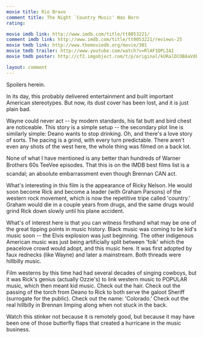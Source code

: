 ```yaml
---
movie title: Rio Bravo
comment title: The Night `Country Music' Was Born
rating: 

movie imdb link: http://www.imdb.com/title/tt0053221/
comment imdb link: http://www.imdb.com/title/tt0053221/reviews-25
movie tmdb link: http://www.themoviedb.org/movie/301
movie tmdb trailer: http://www.youtube.com/watch?v=RlAF1DPLIAI
movie tmdb poster: http://cf2.imgobject.com/t/p/original/kURalDCOBAaVdLDBIax0Fok5BMh.jpg

layout: comment
---
```


Spoilers herein.

In its day, this probably delivered entertainment and built important American stereotypes. But now, its dust cover has been lost, and it is just plain bad.

Wayne could never act -- by modern standards, his fat butt and bird chest are noticeable. This story is a simple setup -- the secondary plot line is similarly simple: Deano wants to stop drinking. Oh, and there's a love story of sorts. The pacing is a grind, with every turn predictable. There aren't even any shots of the west here, the whole thing was filmed on a back lot.

None of what I have mentioned is any better than hundreds of Warner Brothers 60s TeeVee episodes. That this is on the IMDB best films list is a scandal; an absolute embarrassment even though Brennan CAN act.

What's interesting in this film is the appearance of Ricky Nelson. He would soon become Rick and become a leader (with Graham Parsons) of the western rock movement, which is now the repetitive tripe called 'country.' Graham would die in a couple years from drugs, and the same drugs would grind Rick down slowly until his plane accident.

What's of interest here is that you can witness firsthand what may be one of the great tipping points in music history. Black music was coming to be kid's music soon -- the Elvis explosion was just beginning. The other indigenous American music was just being artificially split between 'folk' which the peacelove crowd would adopt, and this music here. It was first adopted by faux rednecks (like Wayne) and later a mainstream. Both threads were hillbilly music.

Film westerns by this time had had several decades of singing cowboys, but it was Rick's genius (actually Ozzie's) to link western music to POPULAR music, which then meant kid music. Check out the hair. Check out the passing of the torch from Deano to Rick to both serve the galoot Sheriff (surrogate for the public). Check out the name: 'Colorado.' Check out the real hillbilly in Brennan limping along when not stuck in the back.

Watch this stinker not because it is remotely good, but because it may have been one of those butterfly flaps that created a hurricane in the music business.